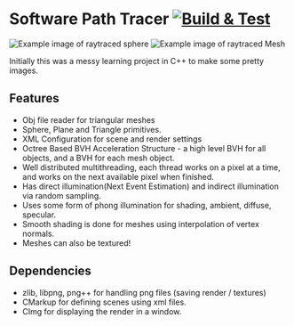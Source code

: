 # Software Path Tracer [![Build & Test](https://github.com/OkeWoke/Raytracer/actions/workflows/build-test.yml/badge.svg)](https://github.com/OkeWoke/Raytracer/actions/workflows/build-test.yml)

![Example image of raytraced sphere](docs/example_pathtrace2.png)
![Example image of raytraced Mesh](docs/example_pathtrace3.png)

Initially this was a messy learning project in C++ to make some pretty images.

## Features
- Obj file reader for triangular meshes
- Sphere, Plane and Triangle primitives.
- XML Configuration for scene and render settings
- Octree Based BVH Acceleration Structure - a high level BVH for all objects, and a BVH for each mesh object.
- Well distributed multithreading, each thread works on a pixel at a time, and works on the next available pixel when finished.
- Has direct illumination(Next Event Estimation) and indirect illumination via random sampling.
- Uses some form of phong illumination for shading, ambient, diffuse, specular.
- Smooth shading is done for meshes using interpolation of vertex normals.
- Meshes can also be textured!

## Dependencies
- zlib, libpng, png++ for handling png files (saving render / textures)
- CMarkup for defining scenes using xml files.
- CImg for displaying the render in a window.

